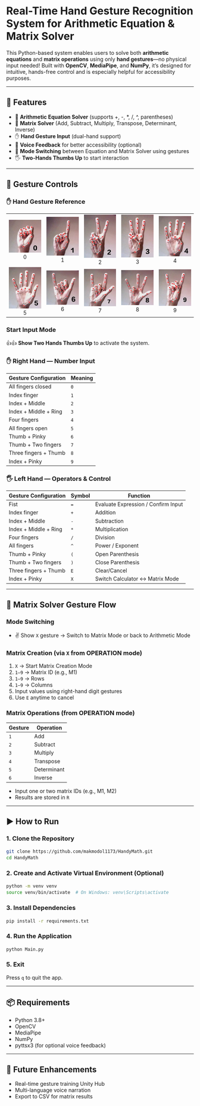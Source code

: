 # Real-Time Hand Gesture Recognition System for Arithmetic Equation & Matrix Solver

This Python-based system enables users to solve both **arithmetic equations** and **matrix operations** using only **hand gestures**—no physical input needed! Built with **OpenCV**, **MediaPipe**, and **NumPy**, it’s designed for intuitive, hands-free control and is especially helpful for accessibility purposes.

---

## 🚀 Features

- 🧮 **Arithmetic Equation Solver** (supports +, -, *, /, ^, parentheses)
- 🟰 **Matrix Solver** (Add, Subtract, Multiply, Transpose, Determinant, Inverse)
- ✋ **Hand Gesture Input** (dual-hand support)
- 🧏 **Voice Feedback** for better accessibility (optional)
- 🔁 **Mode Switching** between Equation and Matrix Solver using gestures
- 🖐️ **Two-Hands Thumbs Up** to start interaction

---

## 🧠 Gesture Controls

### ✋ Hand Gesture Reference

<table>
  <tr>
    <td align="center"><img src="Images/0.jpg" width="100"/><br/>0</td>
    <td align="center"><img src="Images/1.jpg" width="100"/><br/>1</td>
    <td align="center"><img src="Images/2.jpg" width="100"/><br/>2</td>
    <td align="center"><img src="Images/3.jpg" width="100"/><br/>3</td>
    <td align="center"><img src="Images/4.jpg" width="100"/><br/>4</td>
  </tr>
  <tr>
    <td align="center"><img src="Images/5.jpg" width="100"/><br/>5</td>
    <td align="center"><img src="Images/6.jpg" width="100"/><br/>6</td>
    <td align="center"><img src="Images/7.jpg" width="100"/><br/>7</td>
    <td align="center"><img src="Images/8.jpg" width="100"/><br/>8</td>
    <td align="center"><img src="Images/9.jpg" width="100"/><br/>9</td>
  </tr>
</table>

### Start Input Mode

👍👍 **Show Two Hands Thumbs Up** to activate the system.

### ✋ Right Hand — **Number Input**

| Gesture Configuration    | Meaning |
|--------------------------|---------|
|  All fingers closed      | `0`     |
|  Index finger            | `1`     |
|  Index + Middle          | `2`     |
|  Index + Middle + Ring   | `3`     |
|  Four fingers            | `4`     |
|  All fingers open        | `5`     |
|  Thumb + Pinky           | `6`     |
|  Thumb + Two fingers     | `7`     |
|  Three fingers + Thumb   | `8`     |
|  Index + Pinky           | `9`     |

### 🖐️ Left Hand — **Operators & Control**

| Gesture Configuration    | Symbol | Function                            |
|--------------------------|--------|-------------------------------------|
|  Fist                    | `=`    | Evaluate Expression / Confirm Input |
|  Index finger            | `+`    | Addition                            |
|  Index + Middle          | `-`    | Subtraction                         |
|  Index + Middle + Ring   | `*`    | Multiplication                      |
|  Four fingers            | `/`    | Division                            |
|  All fingers             | `^`    | Power / Exponent                    |
|  Thumb + Pinky           | `(`    | Open Parenthesis                    |
|  Thumb + Two fingers     | `)`    | Close Parenthesis                   |
|  Three fingers + Thumb   | `E`    | Clear/Cancel                        |
|  Index + Pinky           | `X`    | Switch Calculator <-> Matrix Mode   |

---

## 🔁 Matrix Solver Gesture Flow

### Mode Switching

- ✌️ Show `X` gesture → Switch to Matrix Mode or back to Arithmetic Mode

### Matrix Creation (via `X` from OPERATION mode)

1. `X` → Start Matrix Creation Mode
2. `1–9` → Matrix ID (e.g., M1)
3. `1–9` → Rows
4. `1–9` → Columns
5. Input values using right-hand digit gestures
6. Use `E` anytime to cancel

### Matrix Operations (from OPERATION mode)

| Gesture | Operation     |
|---------|---------------|
| `1`     | Add           |
| `2`     | Subtract      |
| `3`     | Multiply      |
| `4`     | Transpose     |
| `5`     | Determinant   |
| `6`     | Inverse       |

- Input one or two matrix IDs (e.g., M1, M2)
- Results are stored in `R`

---

## ▶️ How to Run

### 1. Clone the Repository

```bash
git clone https://github.com/makmodol1173/HandyMath.git
cd HandyMath
```

### 2. Create and Activate Virtual Environment (Optional)

```bash
python -m venv venv
source venv/bin/activate  # On Windows: venv\Scripts\activate
```

### 3. Install Dependencies

```bash
pip install -r requirements.txt
```

### 4. Run the Application

```bash
python Main.py
```

### 5. Exit

Press `q` to quit the app.

---

## 📦 Requirements

- Python 3.8+
- OpenCV
- MediaPipe
- NumPy
- pyttsx3 (for optional voice feedback)

---

## 🔮 Future Enhancements

- Real-time gesture training Unity Hub
- Multi-language voice narration
- Export to CSV for matrix results
